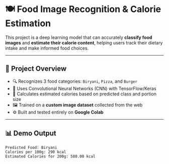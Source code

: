 # 🍽️ Food Image Recognition & Calorie Estimation

This project is a deep learning model that can accurately **classify food images** and **estimate their calorie content**, helping users track their dietary intake and make informed food choices.

---

## 📌 Project Overview

- 🔍 Recognizes 3 food categories: `Biryani`, `Pizza`, and `Burger`
- 🧠 Uses Convolutional Neural Networks (CNN) with TensorFlow/Keras
- 🔢 Calculates estimated calories based on predicted class and portion size
- 🖼 Trained on a **custom image dataset** collected from the web
- ⚙️ Built and tested entirely on **Google Colab**

---

## 📊 Demo Output

```text
Predicted Food: Biryani
Calories per 100g: 290 kcal
Estimated Calories for 200g: 580.00 kcal
